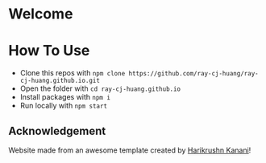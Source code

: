 # Welcome

# How To Use

- Clone this repos with `npm clone https://github.com/ray-cj-huang/ray-cj-huang.github.io.git`
- Open the folder with `cd ray-cj-huang.github.io`
- Install packages with `npm i`
- Run locally with `npm start`

## Acknowledgement

Website made from an awesome template created by [Harikrushn Kanani](https://github.com/harikanani)!
